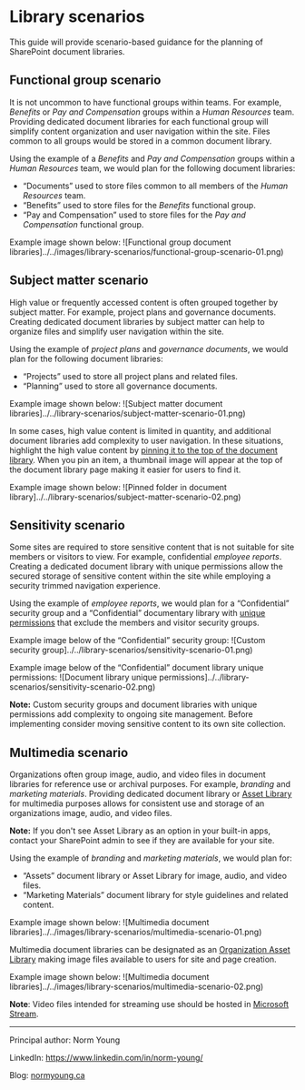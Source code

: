 # Library scenarios

This guide will provide scenario-based guidance for the planning of SharePoint document libraries.

## Functional group scenario

It is not uncommon to have functional groups within teams. For example, *Benefits* or *Pay and Compensation* groups within a *Human Resources* team. Providing dedicated document libraries for each functional group will simplify content organization and user navigation within the site. Files common to all groups would be stored in a common document library.

Using the example of a *Benefits* and *Pay and Compensation* groups within a *Human Resources* team, we would plan for the following document libraries:
- “Documents” used to store files common to all members of the *Human Resources* team.
- “Benefits” used to store files for the *Benefits* functional group.
- “Pay and Compensation” used to store files for the *Pay and Compensation* functional group.

Example image shown below:
![Functional group document libraries]../../images/library-scenarios/functional-group-scenario-01.png)

## Subject matter scenario

High value or frequently accessed content is often grouped together by subject matter. For example, project plans and governance documents. Creating dedicated document libraries by subject matter can help to organize files and simplify user navigation within the site.

Using the example of *project plans* and *governance documents*, we would plan for the following document libraries:
- “Projects” used to store all project plans and related files.
- “Planning” used to store all governance documents.

Example image shown below:
![Subject matter document libraries]../../library-scenarios/subject-matter-scenario-01.png)

In some cases, high value content is limited in quantity, and additional document libraries add complexity to user navigation. In these situations, highlight the high value content by [pinning it to the top of the document library](https://support.office.com/en-us/article/Highlight-a-file-folder-or-link-in-a-document-library-9c5f46de-f0f4-4cf1-bd5e-b4ebc7a8b31c). When you pin an item, a thumbnail image will appear at the top of the document library page making it easier for users to find it. 

Example image shown below:
![Pinned folder in document library]../../library-scenarios/subject-matter-scenario-02.png)

## Sensitivity scenario

Some sites are required to store sensitive content that is not suitable for site members or visitors to view. For example, confidential *employee reports*. Creating a dedicated document library with unique permissions allow the secured storage of sensitive content within the site while employing a security trimmed navigation experience.

Using the example of *employee reports*, we would plan for a “Confidential” security group and a “Confidential” documentary library with [unique permissions](https://support.office.com/en-us/article/Customize-permissions-for-a-SharePoint-list-or-library-02d770f3-59eb-4910-a608-5f84cc297782) that exclude the members and visitor security groups.

Example image below of the “Confidential” security group:
![Custom security group]../../library-scenarios/sensitivity-scenario-01.png)

Example image below of the “Confidential” document library unique permissions:
![Document library unique permissions]../../library-scenarios/sensitivity-scenario-02.png)

**Note:** Custom security groups and document libraries with unique permissions add complexity to ongoing site management. Before implementing consider moving sensitive content to its own site collection. 

## Multimedia scenario

Organizations often group image, audio, and video files in document libraries for reference use or archival purposes. For example, *branding* and *marketing materials*. Providing dedicated document library or [Asset Library](https://support.office.com/en-us/article/Set-up-an-Asset-Library-to-store-image-audio-or-video-files-96532BF6-DC72-4F82-BF0A-21EF945C4D04) for multimedia purposes allows for consistent use and storage of an organizations image, audio, and video files.

**Note:** If you don't see Asset Library as an option in your built-in apps, contact your SharePoint admin to see if they are available for your site.

Using the example of *branding* and *marketing materials*, we would plan for:
- “Assets” document library or Asset Library for image, audio, and video files.
- “Marketing Materials” document library for style guidelines and related content. 

Example image shown below: 
![Multimedia document libraries]../../images/library-scenarios/multimedia-scenario-01.png)

Multimedia document libraries can be designated as an [Organization Asset Library](https://docs.microsoft.com/en-us/sharepoint/organization-assets-library) making image files available to users for site and page creation.

Example image shown below:
![Multimedia document libraries]../../images/library-scenarios/multimedia-scenario-02.png)

**Note**: Video files intended for streaming use should be hosted in [Microsoft Stream](https://docs.microsoft.com/en-us/stream/overview). 

---

Principal author: Norm Young

LinkedIn: https://www.linkedin.com/in/norm-young/

Blog: [normyoung.ca](https://normyoung.ca)